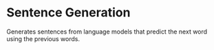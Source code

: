# Sentence Generation

Generates sentences from language models that predict the next word using the previous words.
